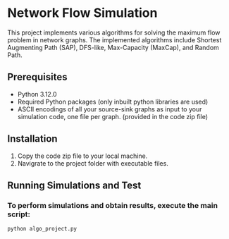 # Network Flow Simulation

This project implements various algorithms for solving the maximum flow problem in network graphs. The implemented algorithms include Shortest Augmenting Path (SAP), DFS-like, Max-Capacity (MaxCap), and Random Path.

## Prerequisites

- Python 3.12.0
- Required Python packages (only inbuilt python libraries are used)
- ASCII encodings of all your source-sink graphs as input to your simulation code, one
file per graph. (provided in the code zip file)

## Installation

1. Copy the code zip file to your local machine.
2. Navigrate to the project folder with executable files.

## Running Simulations and Test

### To perform simulations and obtain results, execute the main script:

```bash
python algo_project.py
```